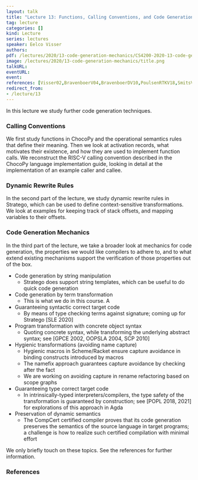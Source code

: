 ```yaml
---
layout: talk
title: "Lecture 13: Functions, Calling Conventions, and Code Generation Mechanics"
tag: lecture
categories: []
kind: Lecture
series: lectures
speaker: Eelco Visser
authors:
pdf: /lectures/2020/13-code-generation-mechanics/CS4200-2020-13-code-generation-mechanics.pdf
image: /lectures/2020/13-code-generation-mechanics/title.png
talkURL:
eventURL:
event:
references: [Visser02,BravenboerV04,BravenboerDV10,PoulsenRTKV18,SmitsV20,RouvoetKV21-preprint]
redirect_from:
- /lecture/13
---
```


In this lecture we study further code generation techniques.

### Calling Conventions

We first study functions in ChocoPy and the operational semantics rules that define their meaning.
Then we look at activation records, what motivates their existence, and how they are used to implement function calls.
We reconstruct the RISC-V calling convention described in the ChocoPy language implementation guide, looking in detail at the implementation of an example caller and callee.

### Dynamic Rewrite Rules

In the second part of the lecture, we study dynamic rewrite rules in Stratego, which can be used to define context-sensitive transformations. We look at examples for keeping track of stack offsets, and mapping variables to their offsets.

### Code Generation Mechanics

In the third part of the lecture, we take a broader look at mechanics for code generation, the properties we would like compilers to adhere to, and to what extend existing mechanisms support the verification of those properties out of the box.

- Code generation by string manipulation
  - Stratego does support string templates, which can be useful to do quick code generation
- Code generation by term transformation
  - This is what we do in this course. A
- Guaranteeing syntactic correct target code
  - By means of type checking terms against signature; coming up for Stratego [SLE 2020]
- Program transformation with concrete object syntax
  - Quoting concrete syntax, while transforming the underlying abstract syntax; see [GPCE 2002, OOPSLA 2004, SCP 2010]
- Hygienic transformations (avoiding name capture)
  - Hygienic macros in Scheme/Racket ensure capture avoidance in binding constructs introduced by macros
  - The namefix approach guarantees capture avoidance by checking after the fact
  - We are working on avoiding capture in rename refactoring based on scope graphs
- Guaranteeing type correct target code
  - In intrinsically-typed interpreters/compilers, the type safety of the transformation is guaranteed by construction; see [POPL 2018, 2021] for explorations of this approach in Agda
- Preservation of dynamic semantics
  - The CompCert certified compiler proves that its code generation preserves the semantics of the source language in target programs; a challenge is how to realize such certified compilation with minimal effort

We only briefly touch on these topics. See the references for further information.

### References
